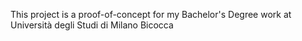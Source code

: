 This project is a proof-of-concept for my Bachelor's Degree work at Università degli Studi di Milano Bicocca
